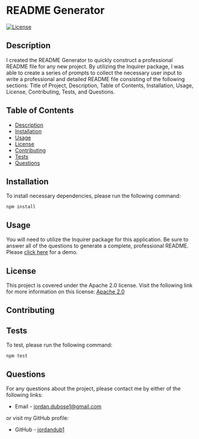 # README Generator

  [![License](https://img.shields.io/badge/License-Apache%202.0-blue.svg)](https://opensource.org/licenses/Apache-2.0)

  ## Description
  I created the README Generator to quickly construct a professional README file for any new project. By utilizing the Inquirer package, I was able to create a series of prompts to collect the necessary user input to write a professional and detailed README file consisting of the following sections: Title of Project, Description, Table of Contents, Installation, Usage, License, Contributing, Tests, and Questions. 

  ## Table of Contents

  * [Description](#description)
  * [Installation](#installation)
  * [Usage](#usage)
  * [License](#license)
  * [Contributing](#contributing)
  * [Tests](#tests)
  * [Questions](#questions)
  
  ## Installation

  To install necessary dependencies, please run the following command:
  ```
  npm install
  ```

  ## Usage
  You will need to utilize the Inquirer package for this application. Be sure to answer all of the questions to generate a complete, professional README. Please [click here](https://drive.google.com/file/d/1RSHgtl6yl1TMR6Qs_Lsri5QSftF0WtId/view?usp=sharing) for a demo.

  ## License
  This project is covered under the Apache 2.0 license. Visit the following link for more information on this license: [Apache 2.0](https://opensource.org/licenses/Apache-2.0)

  ## Contributing

  ## Tests
  To test, please run the following command:
  ```
  npm test
  ```

  ## Questions
  For any questions about the project, please contact me by either of the following links:
  
  * Email - jordan.dubose1@gmail.com 
  
  or visit my GitHub profile:
  
  * GitHub - [jordandub1](https://github.com/jordandub1)
